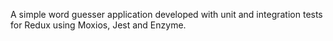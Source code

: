 A simple word guesser application developed with unit and integration tests for Redux using Moxios, Jest and Enzyme.
